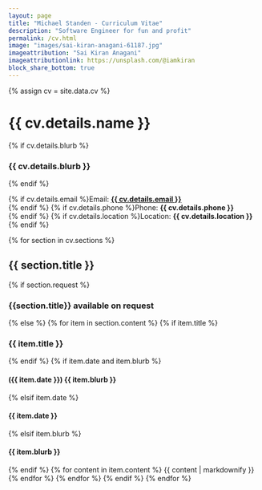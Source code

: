 ```yaml
---
layout: page
title: "Michael Standen - Curriculum Vitae"
description: "Software Engineer for fun and profit"
permalink: /cv.html
image: "images/sai-kiran-anagani-61187.jpg"
imageattribution: "Sai Kiran Anagani"
imageattributionlink: https://unsplash.com/@iamkiran
block_share_bottom: true
---
```


{% assign cv = site.data.cv %}
# {{ cv.details.name }}
{% if cv.details.blurb %}
### {{ cv.details.blurb }}
{% endif %}

{% if cv.details.email %}Email: **<a href="mailto:{{ cv.details.email }}">{{ cv.details.email }}</a>**<br />{% endif %}
{% if cv.details.phone %}Phone: **{{ cv.details.phone }}**<br />{% endif %}
{% if cv.details.location %}Location: **{{ cv.details.location }}**<br />{% endif %}

{% for section in cv.sections %}
## {{ section.title }}
{% if section.request %}
### {{section.title}} available on request
{% else %}
{% for item in section.content %}
{% if item.title %}
### {{ item.title }}
{% endif %}
{% if item.date and item.blurb %}
#### ({{ item.date }}) {{ item.blurb }}
{% elsif item.date %}
#### {{ item.date }}
{% elsif item.blurb %}
#### {{ item.blurb }}
{% endif %}
{% for content in item.content %}
{{ content | markdownify }}
{% endfor %}
{% endfor %}
{% endif %}
{% endfor %}

